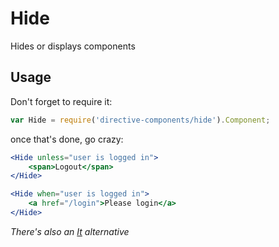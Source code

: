 # Hide #

Hides or displays components

## Usage ##
Don't forget to require it:
```js  
var Hide = require('directive-components/hide').Component;
```
once that's done, go crazy:
```jsx  
<Hide unless="user is logged in">
	<span>Logout</span>
</Hide>

<Hide when="user is logged in">
	<a href="/login">Please login</a>
</Hide>
```

_There's also an [It](https://github.com/MonstroThemes/directive-components/tree/master/it) alternative_